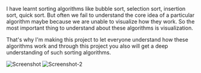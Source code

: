 I have learnt sorting algorithms like bubble sort, selection sort, insertion sort, quick sort.
But often we fail to understand the core idea of a particular algorithm maybe because we are unable to visualize how they work. 
So the most important thing to understand about these algorithms is visualization.

That's why I'm making this project to let everyone understand how these algorithms work and through this project you also will get a deep understanding of such sorting algorithms.

![Screenshot](https://github.com/shivamkhole27/Sorting-Visualizers/assets/84677184/daff1871-f899-4eb1-8d2d-a76332fe9beb)
![Screenshot-2](https://github.com/shivamkhole27/Sorting-Visualizers/assets/84677184/09ffea03-9f69-4367-ac39-4a64d2b82cff)
